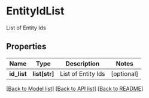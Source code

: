 # EntityIdList

List of Entity Ids
## Properties
Name | Type | Description | Notes
------------ | ------------- | ------------- | -------------
**id_list** | **list[str]** | List of Entity Ids | [optional] 

[[Back to Model list]](../README.md#documentation-for-models) [[Back to API list]](../README.md#documentation-for-api-endpoints) [[Back to README]](../README.md)


